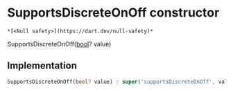 


# SupportsDiscreteOnOff constructor




    *[<Null safety>](https://dart.dev/null-safety)*



SupportsDiscreteOnOff([bool](https://api.flutter.dev/flutter/dart-core/bool-class.html)? value)





## Implementation

```dart
SupportsDiscreteOnOff(bool? value) : super('supportsDiscreteOnOff', value);
```







